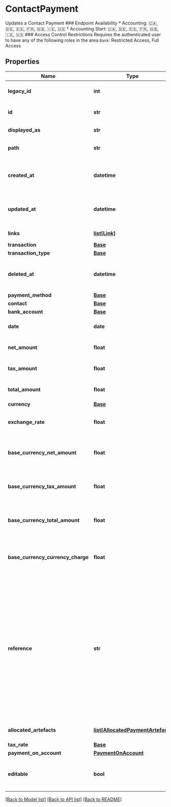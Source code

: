 # ContactPayment

Updates a Contact Payment  ### Endpoint Availability  * Accounting: 🇨🇦, 🇩🇪, 🇪🇸, 🇫🇷, 🇬🇧, 🇮🇪, 🇺🇸 * Accounting Start: 🇨🇦, 🇩🇪, 🇪🇸, 🇫🇷, 🇬🇧, 🇮🇪, 🇺🇸  ### Access Control Restrictions  Requires the authenticated user to have any of the following roles in the area `Bank`: Restricted Access, Full Access
## Properties
Name | Type | Description | Notes
------------ | ------------- | ------------- | -------------
**legacy_id** | **int** | The legacy ID for the item | [optional] 
**id** | **str** | The unique identifier for the item | [optional] 
**displayed_as** | **str** | The name of the resource | [optional] 
**path** | **str** | The API path for the resource | [optional] 
**created_at** | **datetime** | The datetime when the item was created | [optional] 
**updated_at** | **datetime** | The datetime when the item was last updated | [optional] 
**links** | [**list[Link]**](Link.md) | Links for the resource | [optional] 
**transaction** | [**Base**](Base.md) |  | [optional] 
**transaction_type** | [**Base**](Base.md) |  | [optional] 
**deleted_at** | **datetime** | The datetime when the item was deleted | [optional] 
**payment_method** | [**Base**](Base.md) |  | [optional] 
**contact** | [**Base**](Base.md) |  | [optional] 
**bank_account** | [**Base**](Base.md) |  | [optional] 
**date** | **date** | The date the payment was made | [optional] 
**net_amount** | **float** | The net amount of the payment | [optional] 
**tax_amount** | **float** | The tax amount of the payment | [optional] 
**total_amount** | **float** | The total amount of the payment | [optional] 
**currency** | [**Base**](Base.md) |  | [optional] 
**exchange_rate** | **float** | The exchange rate of the payment | [optional] 
**base_currency_net_amount** | **float** | The net amount of the payment in base currency | [optional] 
**base_currency_tax_amount** | **float** | The tax amount of the payment in base currency | [optional] 
**base_currency_total_amount** | **float** | The total amount of the payment in base currency | [optional] 
**base_currency_currency_charge** | **float** | The currency conversion charges in base currency | [optional] 
**reference** | **str** | A reference for the payment Note: An upper length limit of 25 or 40 characters is imposed conditionally and may not apply in every request. A hard upper limit of 255 characters is imposed by the storage layer, though. | [optional] 
**allocated_artefacts** | [**list[AllocatedPaymentArtefact]**](AllocatedPaymentArtefact.md) | The allocated artefacts | [optional] 
**tax_rate** | [**Base**](Base.md) |  | [optional] 
**payment_on_account** | [**PaymentOnAccount**](PaymentOnAccount.md) |  | [optional] 
**editable** | **bool** | Indicates whether payment can be edited | [optional] 

[[Back to Model list]](../README.md#documentation-for-models) [[Back to API list]](../README.md#documentation-for-api-endpoints) [[Back to README]](../README.md)


